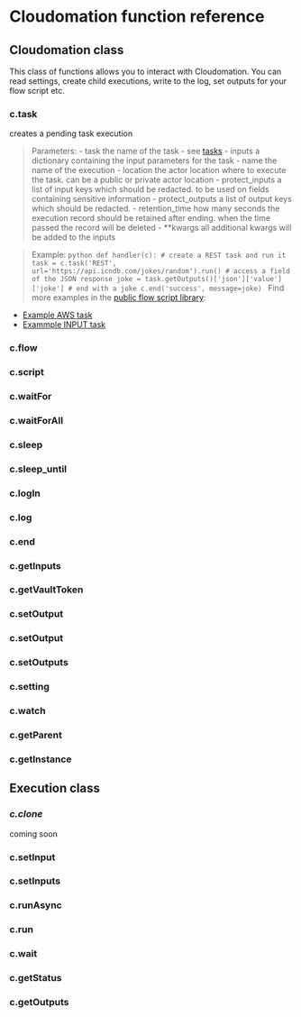 # Cloudomation function reference

## Cloudomation class
This class of functions allows you to interact with Cloudomation. You can read settings, create child executions, write to the log, set outputs for your flow script etc.

### c.task  
creates a pending task execution  
> Parameters:
        - task           the name of the task - see [tasks](Tasks)
        - inputs         a dictionary containing the input parameters for
                         the task
        - name           the name of the execution
        - location       the actor location where to execute the task. can be
                         a public or private actor location
        - protect_inputs a list of input keys which should be redacted. to be
                         used on fields containing sensitive information
        - protect_outputs a list of output keys which should be redacted.
        - retention_time how many seconds the execution record should be
                         retained after ending. when the time passed the
                         record will be deleted
        - **kwargs       all additional kwargs will be added to the inputs

> Example:
        ```python
        def handler(c):
            # create a REST task and run it
            task = c.task('REST', url='https://api.icndb.com/jokes/random').run()
            # access a field of the JSON response
            joke = task.getOutputs()['json']['value']['joke']
            # end with a joke
            c.end('success', message=joke)
        ```
Find more examples in the [public flow script library](https://github.com/starflows/library):
- [Example AWS task](https://github.com/starflows/library/blob/master/Example%20Task%20AWS.py)
- [Exammple INPUT task](https://github.com/starflows/library/blob/master/Example%20Task%20INPUT.py)

### c.flow
### c.script
### c.waitFor
### c.waitForAll
### c.sleep
### c.sleep_until
### c.logIn
### c.log
### c.end
### c.getInputs
### c.getVaultToken
### c.setOutput
### c.setOutput
### c.setOutputs
### c.setting
### c.watch
### c.getParent
### c.getInstance

## Execution class
### *c.clone*
coming soon
### c.setInput
### c.setInputs
### c.runAsync
### c.run
### c.wait
### c.getStatus
### c.getOutputs
